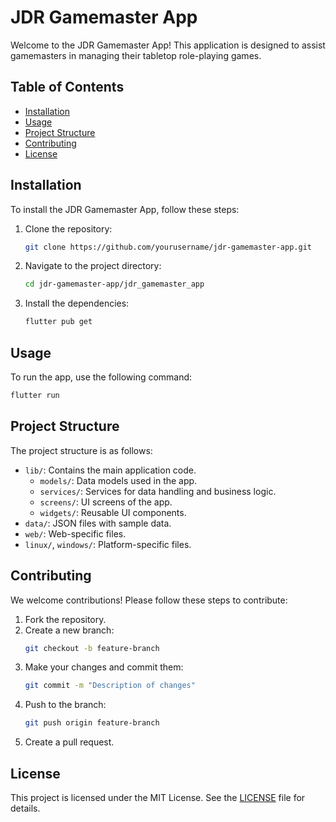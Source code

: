 # JDR Gamemaster App

Welcome to the JDR Gamemaster App! This application is designed to assist gamemasters in managing their tabletop role-playing games.

## Table of Contents

- [Installation](#installation)
- [Usage](#usage)
- [Project Structure](#project-structure)
- [Contributing](#contributing)
- [License](#license)

## Installation

To install the JDR Gamemaster App, follow these steps:

1. Clone the repository:
   ```sh
   git clone https://github.com/yourusername/jdr-gamemaster-app.git
   ```
2. Navigate to the project directory:
   ```sh
   cd jdr-gamemaster-app/jdr_gamemaster_app
   ```
3. Install the dependencies:
   ```sh
   flutter pub get
   ```

## Usage

To run the app, use the following command:

```sh
flutter run
```

## Project Structure

The project structure is as follows:

- `lib/`: Contains the main application code.
  - `models/`: Data models used in the app.
  - `services/`: Services for data handling and business logic.
  - `screens/`: UI screens of the app.
  - `widgets/`: Reusable UI components.
- `data/`: JSON files with sample data.
- `web/`: Web-specific files.
- `linux/`, `windows/`: Platform-specific files.

## Contributing

We welcome contributions! Please follow these steps to contribute:

1. Fork the repository.
2. Create a new branch:
   ```sh
   git checkout -b feature-branch
   ```
3. Make your changes and commit them:
   ```sh
   git commit -m "Description of changes"
   ```
4. Push to the branch:
   ```sh
   git push origin feature-branch
   ```
5. Create a pull request.

## License

This project is licensed under the MIT License. See the [LICENSE](LICENSE.md) file for details.
